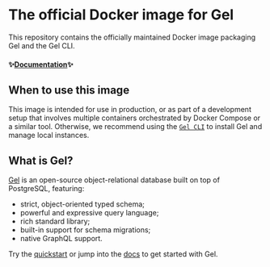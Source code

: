 # The official Docker image for Gel

This repository contains the officially maintained Docker image packaging
Gel and the Gel CLI.

#### ✨[Documentation](https://docs.geldata.com/resources/guides/deployment/docker)✨

## When to use this image

This image is intended for use in production, or as part of a
development setup that involves multiple containers orchestrated by
Docker Compose or a similar tool. Otherwise, we recommend using the [`Gel CLI`](https://docs.geldata.com/learn/cli) to install Gel and
manage local instances.

## What is Gel?

[Gel](https://www.geldata.com) is an open-source object-relational database
built on top of PostgreSQL, featuring:

- strict, object-oriented typed schema;
- powerful and expressive query language;
- rich standard library;
- built-in support for schema migrations;
- native GraphQL support.

Try the [quickstart](https://docs.geldata.com/learn/quickstart/overview) or jump into the [docs](https://docs.geldata.com/) to get started with Gel.
